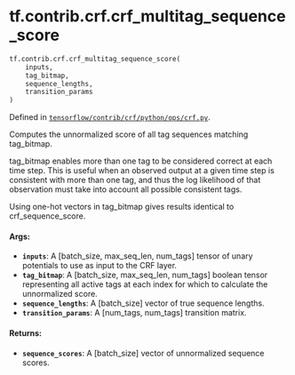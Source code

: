 <div itemscope itemtype="http://developers.google.com/ReferenceObject">
<meta itemprop="name" content="tf.contrib.crf.crf_multitag_sequence_score" />
<meta itemprop="path" content="Stable" />
</div>

# tf.contrib.crf.crf_multitag_sequence_score

``` python
tf.contrib.crf.crf_multitag_sequence_score(
    inputs,
    tag_bitmap,
    sequence_lengths,
    transition_params
)
```



Defined in [`tensorflow/contrib/crf/python/ops/crf.py`](/code/stable/tensorflow/contrib/crf/python/ops/crf.py).

Computes the unnormalized score of all tag sequences matching tag_bitmap.

tag_bitmap enables more than one tag to be considered correct at each time
step. This is useful when an observed output at a given time step is
consistent with more than one tag, and thus the log likelihood of that
observation must take into account all possible consistent tags.

Using one-hot vectors in tag_bitmap gives results identical to
crf_sequence_score.

#### Args:

* <b>`inputs`</b>: A [batch_size, max_seq_len, num_tags] tensor of unary potentials
      to use as input to the CRF layer.
* <b>`tag_bitmap`</b>: A [batch_size, max_seq_len, num_tags] boolean tensor
      representing all active tags at each index for which to calculate the
      unnormalized score.
* <b>`sequence_lengths`</b>: A [batch_size] vector of true sequence lengths.
* <b>`transition_params`</b>: A [num_tags, num_tags] transition matrix.

#### Returns:

* <b>`sequence_scores`</b>: A [batch_size] vector of unnormalized sequence scores.